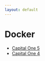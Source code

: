 ```yaml
---
layout: default
---
```

# Docker
* [Capital One 5](/assignments/Capital%20One%205.html)
* [Capital One 4](/assignments/Capital%20One%204.html)
